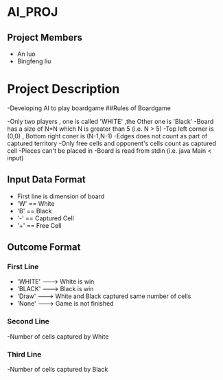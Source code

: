 # AI_PROJ

## Project Members
- An luo
- Bingfeng liu

# Project Description

-Developing AI to play boardgame
##Rules of Boardgame

-Only two players , one is called 'WHITE' ,the Other one is 'Black'
-Board has a size of N*N which N is greater than 5 (i.e. N > 5)
-Top left corner is (0,0) , Bottom right coner is (N-1,N-1)
-Edges does not count as part of captured territory
    -Only free cells and opponent's cells count as captured cell
    -Pieces can't be placed in
-Board is read from stdin (i.e. java Main < input)

## Input Data Format
- First line is dimension of board
- 'W' == White
- 'B' == Black
- '-' == Captured Cell
- '+' == Free Cell

## Outcome Format

### First Line
- 'WHITE' ---> White is win
- 'BLACK' ---> Black is win
- 'Draw'  ---> White and Black captured same number of cells
- 'None'  ---> Game is not finished

### Second Line
-Number of cells captured by White

### Third Line
-Number of cells captured by Black

